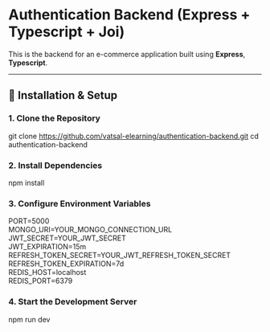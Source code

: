 # Authentication Backend (Express + Typescript + Joi)

This is the backend for an e-commerce application built using **Express**, **Typescript**.

---

## 🔧 Installation & Setup

### 1️. Clone the Repository

git clone https://github.com/vatsal-elearning/authentication-backend.git
cd authentication-backend

### 2. Install Dependencies

npm install

### 3. Configure Environment Variables

PORT=5000  
MONGO_URI=YOUR_MONGO_CONNECTION_URL  
JWT_SECRET=YOUR_JWT_SECRET  
JWT_EXPIRATION=15m  
REFRESH_TOKEN_SECRET=YOUR_JWT_REFRESH_TOKEN_SECRET  
REFRESH_TOKEN_EXPIRATION=7d  
REDIS_HOST=localhost  
REDIS_PORT=6379

### 4. Start the Development Server

npm run dev
